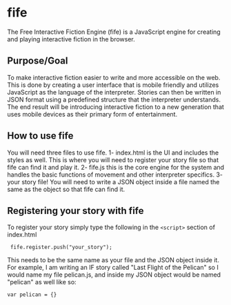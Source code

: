 # fife
The Free Interactive Fiction Engine (fife) is a JavaScript engine for creating and playing interactive fiction in the browser.

Purpose/Goal
---
To make interactive fiction easier to write and more accessible on the web. This is done by creating a user interface that is mobile friendly and utilizes JavaScript as the language of the interpreter. Stories can then be written in JSON format using a predefined structure that the interpreter understands. The end result will be introducing interactive fiction to a new generation that uses mobile devices as their primary form of entertainment.

How to use fife
---
You will need three files to use fife. 1- index.html is the UI and includes the styles as well. This is where you will need to register your story file so that fife can find it and play it. 2- fife.js this is the core engine for the system and handles the basic functions of movement and other interpreter specifics. 3- your story file! You will need to write a JSON object inside a file named the same as the object so that fife can find it.

Registering your story with fife
---
To register your story simply type the following in the `<script>` section of index.html

` fife.register.push("your_story");`

This needs to be the same name as your file and the JSON object inside it. For example, I am writing an IF story called "Last Flight of the Pelican" so I would name my file pelican.js, and inside my JSON object would be named "pelican" as well like so: 

`var pelican = {}`